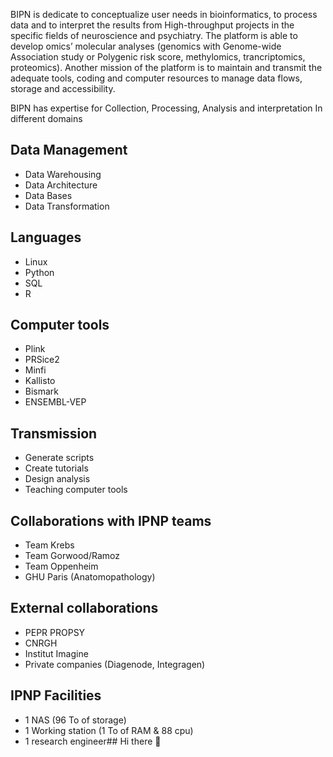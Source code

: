 BIPN is dedicate to conceptualize user needs in bioinformatics, to process data and to interpret the results from High-throughput projects in the specific fields of neuroscience and psychiatry. The platform is able to develop omics’ molecular analyses (genomics with Genome-wide Association study or Polygenic risk score, methylomics, trancriptomics, proteomics). Another mission of the platform is to maintain and transmit the adequate tools, coding and computer resources to manage data flows, storage and accessibility. 

BIPN has expertise for Collection, Processing, Analysis and interpretation In different domains

## Data Management
* Data Warehousing
* Data Architecture
* Data Bases
* Data Transformation

## Languages
* Linux
* Python
* SQL
* R

## Computer tools
* Plink
* PRSice2
* Minfi
* Kallisto
* Bismark
* ENSEMBL-VEP

## Transmission
* Generate scripts
* Create tutorials
* Design analysis
* Teaching computer tools

## Collaborations with IPNP teams
* Team Krebs
* Team Gorwood/Ramoz
* Team Oppenheim
* GHU Paris (Anatomopathology)

## External collaborations
* PEPR PROPSY
* CNRGH
* Institut Imagine
* Private companies (Diagenode, Integragen)

## IPNP Facilities
* 1 NAS  (96 To of storage)
* 1 Working station (1 To of RAM & 88 cpu)
* 1 research engineer## Hi there 👋

<!--

**Here are some ideas to get you started:**

🙋‍♀️ A short introduction - what is your organization all about?
🌈 Contribution guidelines - how can the community get involved?
👩‍💻 Useful resources - where can the community find your docs? Is there anything else the community should know?
🍿 Fun facts - what does your team eat for breakfast?
🧙 Remember, you can do mighty things with the power of [Markdown](https://docs.github.com/github/writing-on-github/getting-started-with-writing-and-formatting-on-github/basic-writing-and-formatting-syntax)
-->
